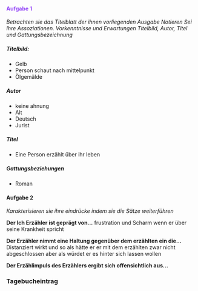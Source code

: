 
#### <span style="color:#9446f8">Aufgabe 1</span>
*Betrachten sie das Titelblatt der ihnen vorliegenden Ausgabe Notieren Sei Ihre Assoziationen. Vorkenntnisse und Erwartungen Titelbild, Autor, Titel und Gattungsbezeichnung*

##### Titelbild:
- Gelb
- Person schaut nach mittelpunkt
- Ölgemälde
##### Autor
- keine ahnung
- Alt
- Deutsch
- Jurist
##### Titel
- Eine Person erzählt über ihr leben
##### Gattungsbeziehungen
- Roman

#### Aufgabe 2
*Karakterisieren sie ihre eindrücke indem sie die Sätze weiterführen*

**Der Ich Erzähler ist geprägt von…** frustration und Scharm wenn er über seine Krankheit spricht 

**Der Erzähler nimmt eine Haltung gegenüber dem erzählten ein die…** Distanziert wirkt und so als hätte er er mit dem erzählten zwar nicht abgeschlossen aber als würdet er es hinter sich lassen wollen

**Der Erzählimpuls des Erzählers ergibt sich offensichtlich aus…** 

### Tagebucheintrag
